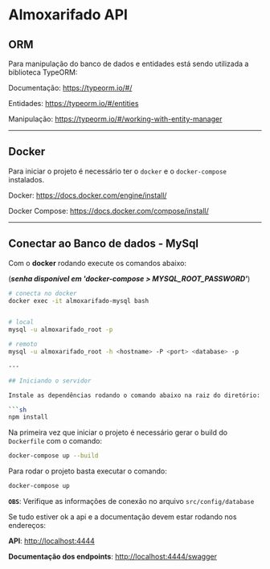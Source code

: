 # Almoxarifado API

## ORM

Para manipulação do banco de dados e entidades está sendo utilizada a biblioteca TypeORM:

Documentação: <https://typeorm.io/#/>

Entidades: <https://typeorm.io/#/entities>

Manipulação: <https://typeorm.io/#/working-with-entity-manager>

---

## Docker

Para iniciar o projeto é necessário ter o `docker` e o `docker-compose` instalados.

Docker: <https://docs.docker.com/engine/install/>

Docker Compose: <https://docs.docker.com/compose/install/>

---

## Conectar ao Banco de dados - MySql

Com o **docker** rodando execute os comandos abaixo:

(***senha disponível em 'docker-compose > MYSQL_ROOT_PASSWORD'***)

```sh
# conecta no docker
docker exec -it almoxarifado-mysql bash


# local
mysql -u almoxarifado_root -p

# remoto
mysql -u almoxarifado_root -h <hostname> -P <port> <database> -p

---

## Iniciando o servidor

Instale as dependências rodando o comando abaixo na raiz do diretório:

```sh
npm install
```

Na primeira vez que iniciar o projeto é necessário gerar o build do `Dockerfile` com o comando:

```sh
docker-compose up --build
```

Para rodar o projeto basta executar o comando:

```sh
docker-compose up
```

**`OBS`**: Verifique as informações de conexão no arquivo `src/config/database`

Se tudo estiver ok a api e a documentação devem estar rodando nos endereços:

**API**: <http://localhost:4444>

**Documentação dos endpoints**: <http://localhost:4444/swagger>
